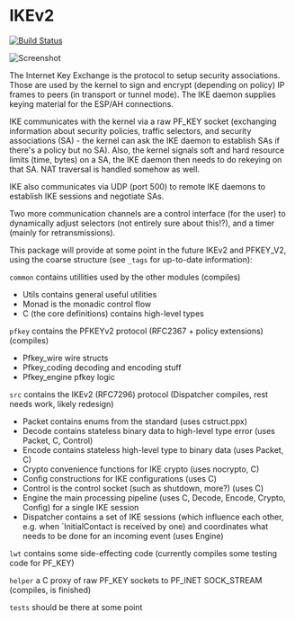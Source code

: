IKEv2
=====

[![Build Status](https://travis-ci.org/isakmp/ike.svg?branch=master)](https://travis-ci.org/isakmp/ike)

![Screenshot](http://berlin.ccc.de/~hannes/ike0.png)

The Internet Key Exchange is the protocol to setup security associations.  Those
are used by the kernel to sign and encrypt (depending on policy) IP frames to
peers (in transport or tunnel mode).  The IKE daemon supplies keying material
for the ESP/AH connections.

IKE communicates with the kernel via a raw PF_KEY socket (exchanging information
about security policies, traffic selectors, and security associations (SA) - the
kernel can ask the IKE daemon to establish SAs if there's a policy but no SA).
Also, the kernel signals soft and hard resource limits (time, bytes) on a SA,
the IKE daemon then needs to do rekeying on that SA.  NAT traversal is handled
somehow as well.

IKE also communicates via UDP (port 500) to remote IKE daemons to establish IKE
sessions and negotiate SAs.

Two more communication channels are a control interface (for the user) to
dynamically adjust selectors (not entirely sure about this!?), and a timer
(mainly for retransmissions).


This package will provide at some point in the future IKEv2 and PFKEY_V2, using
the coarse structure (see `_tags` for up-to-date information):

`common` contains utillities used by the other modules (compiles)
 - Utils contains general useful utilities
 - Monad is the monadic control flow
 - C (the core definitions) contains high-level types

`pfkey` contains the PFKEYv2 protocol (RFC2367 + policy extensions) (compiles)
 - Pfkey_wire wire structs
 - Pfkey_coding decoding and encoding stuff
 - Pfkey_engine pfkey logic

`src` contains the IKEv2 (RFC7296) protocol (Dispatcher compiles, rest needs work, likely redesign)
 - Packet contains enums from the standard (uses cstruct.ppx)
 - Decode contains stateless binary data to high-level type error (uses Packet, C, Control)
 - Encode contains stateless high-level type to binary data (uses Packet, C)
 - Crypto convenience functions for IKE crypto (uses nocrypto, C)
 - Config constructions for IKE configurations (uses C)
 - Control is the control socket (such as shutdown, more?) (uses C)
 - Engine the main processing pipeline (uses C, Decode, Encode, Crypto, Config) for a single IKE session
 - Dispatcher contains a set of IKE sessions (which influence each other, e.g. when `InitialContact is received by one) and coordinates what needs to be done for an incoming event (uses Engine)

`lwt` contains some side-effecting code (currently compiles some testing code for PF_KEY)

`helper` a C proxy of raw PF_KEY sockets to PF_INET SOCK_STREAM (compiles, is finished)

`tests` should be there at some point
